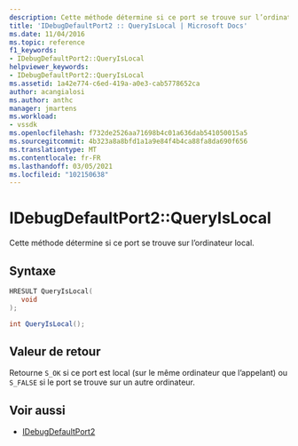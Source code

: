 ```yaml
---
description: Cette méthode détermine si ce port se trouve sur l’ordinateur local.
title: 'IDebugDefaultPort2 :: QueryIsLocal | Microsoft Docs'
ms.date: 11/04/2016
ms.topic: reference
f1_keywords:
- IDebugDefaultPort2::QueryIsLocal
helpviewer_keywords:
- IDebugDefaultPort2::QueryIsLocal
ms.assetid: 1a42e774-c6ed-419a-a0e3-cab5778652ca
author: acangialosi
ms.author: anthc
manager: jmartens
ms.workload:
- vssdk
ms.openlocfilehash: f732de2526aa71698b4c01a636dab541050015a5
ms.sourcegitcommit: 4b323a8a8bfd1a1a9e84f4b4ca88fa8da690f656
ms.translationtype: MT
ms.contentlocale: fr-FR
ms.lasthandoff: 03/05/2021
ms.locfileid: "102150638"
---
```

# <a name="idebugdefaultport2queryislocal"></a>IDebugDefaultPort2::QueryIsLocal
Cette méthode détermine si ce port se trouve sur l’ordinateur local.

## <a name="syntax"></a>Syntaxe

```cpp
HRESULT QueryIsLocal(
   void
);
```

```csharp
int QueryIsLocal();
```

## <a name="return-value"></a>Valeur de retour
 Retourne `S_OK` si ce port est local (sur le même ordinateur que l’appelant) ou `S_FALSE` si le port se trouve sur un autre ordinateur.

## <a name="see-also"></a>Voir aussi
- [IDebugDefaultPort2](../../../extensibility/debugger/reference/idebugdefaultport2.md)
